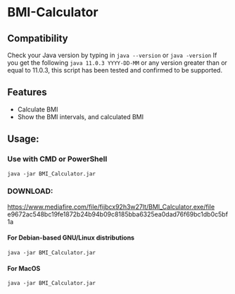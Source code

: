 # BMI-Calculator

## Compatibility
Check your Java version by typing in
`java --version` or
`java -version`
If you get the following
`java 11.0.3 YYYY-DD-MM`
or any version greater than or equal to 11.0.3, this script has been tested and confirmed to be supported.

## Features

- Calculate BMI
- Show the BMI intervals, and calculated BMI

## Usage:

### Use with CMD or PowerShell

`java -jar BMI_Calculator.jar`

### DOWNLOAD:
https://www.mediafire.com/file/fijbcx92h3w27lt/BMI_Calculator.exe/file
e9672ac548bc19fe1872b24b94b09c8185bba6325ea0dad76f69bc1db0c5bf1a

#### For Debian-based GNU/Linux distributions

`java -jar BMI_Calculator.jar`

#### For MacOS

`java -jar BMI_Calculator.jar`


